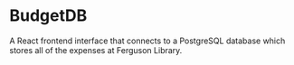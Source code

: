 # BudgetDB
A React frontend interface that connects to a PostgreSQL database which stores all of the expenses at Ferguson Library.
